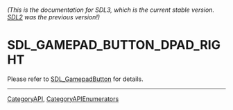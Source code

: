 ###### (This is the documentation for SDL3, which is the current stable version. [SDL2](https://wiki.libsdl.org/SDL2/) was the previous version!)
# SDL_GAMEPAD_BUTTON_DPAD_RIGHT

Please refer to [SDL_GamepadButton](SDL_GamepadButton) for details.

----
[CategoryAPI](CategoryAPI), [CategoryAPIEnumerators](CategoryAPIEnumerators)

